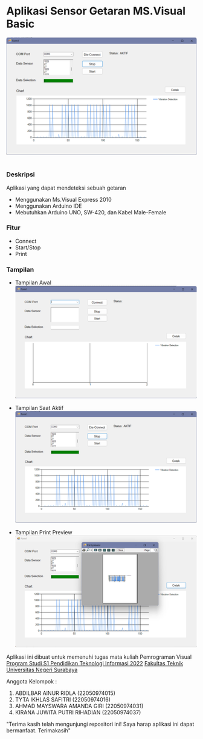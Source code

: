 # Aplikasi Sensor Getaran MS.Visual Basic
![alt text](https://github.com/AbdilbarAR/Aplikasi-Sensor-Getaran-Ms.Visual-Basic/blob/main/Readme%20asset/Screenshot%202023-10-25%20200524.png?raw=true)

#
### Deskripsi
Aplikasi yang dapat mendeteksi sebuah getaran
- Menggunakan Ms.Visual Express 2010
- Menggunakan Arduino IDE
- Mebutuhkan Arduino UNO, SW-420, dan Kabel Male-Female

### Fitur
- Connect
- Start/Stop
- Print

### Tampilan
- Tampilan Awal
![alt text](https://github.com/AbdilbarAR/Aplikasi-Sensor-Getaran-Ms.Visual-Basic/blob/main/Readme%20asset/Screenshot%202023-10-25%20200409.png?raw=true)

- Tampilan Saat Aktif
![alt text](https://github.com/AbdilbarAR/Aplikasi-Sensor-Getaran-Ms.Visual-Basic/blob/main/Readme%20asset/Screenshot%202023-10-25%20200524.png?raw=true)

- Tampilan Print Preview
![alt text](https://github.com/AbdilbarAR/Aplikasi-Sensor-Getaran-Ms.Visual-Basic/blob/main/Readme%20asset/Screenshot%202023-10-25%20200624.png?raw=true)

Aplikasi ini dibuat untuk memenuhi tugas mata kuliah Pemrograman Visual
[Program Studi S1 Pendidikan Teknologi Informasi 2022](https://pendidikan-ti.ft.unesa.ac.id) [Fakultas Teknik](https://ft.unesa.ac.id) [Universitas Negeri Surabaya](https://www.unesa.ac.id/)

Anggota Kelompok :
1. ABDILBAR AINUR RIDLA (22050974015)
2. TYTA IKHLAS SAFITRI (22050974016)
3. AHMAD MAYSWARA AMANDA GIRI (22050974031)
4. KIRANA JUWITA PUTRI RIHADIAN (22050974037)


"Terima kasih telah mengunjungi repositori ini! Saya harap aplikasi ini dapat bermanfaat. Terimakasih"
